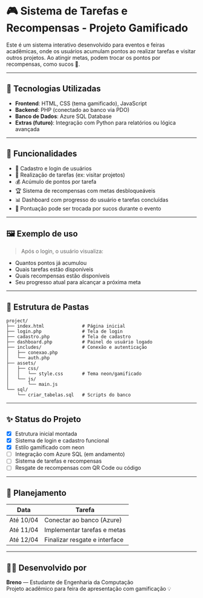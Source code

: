 
# 🎮 Sistema de Tarefas e Recompensas - Projeto Gamificado

Este é um sistema interativo desenvolvido para eventos e feiras acadêmicas, onde os usuários acumulam pontos ao realizar tarefas e visitar outros projetos. Ao atingir metas, podem trocar os pontos por recompensas, como sucos 🧃.

---

## 🚀 Tecnologias Utilizadas

- **Frontend**: HTML, CSS (tema gamificado), JavaScript
- **Backend**: PHP (conectado ao banco via PDO)
- **Banco de Dados**: Azure SQL Database
- **Extras (futuro)**: Integração com Python para relatórios ou lógica avançada

---

## 🧩 Funcionalidades

- 🔐 Cadastro e login de usuários
- 🎯 Realização de tarefas (ex: visitar projetos)
- 💰 Acúmulo de pontos por tarefa
- 🏆 Sistema de recompensas com metas desbloqueáveis
- 📊 Dashboard com progresso do usuário e tarefas concluídas
- 🍹 Pontuação pode ser trocada por sucos durante o evento

---

## 🖼️ Exemplo de uso

> Após o login, o usuário visualiza:
- Quantos pontos já acumulou
- Quais tarefas estão disponíveis
- Quais recompensas estão disponíveis
- Seu progresso atual para alcançar a próxima meta

---

## 📁 Estrutura de Pastas

```
project/
├── index.html              # Página inicial
├── login.php               # Tela de login
├── cadastro.php            # Tela de cadastro
├── dashboard.php           # Painel do usuário logado
├── includes/               # Conexão e autenticação
│   ├── conexao.php
│   └── auth.php
├── assets/
│   ├── css/
│   │   └── style.css       # Tema neon/gamificado
│   └── js/
│       └── main.js
└── sql/
    └── criar_tabelas.sql   # Scripts do banco
```

---

## ✨ Status do Projeto

- [x] Estrutura inicial montada
- [x] Sistema de login e cadastro funcional
- [x] Estilo gamificado com neon
- [ ] Integração com Azure SQL (em andamento)
- [ ] Sistema de tarefas e recompensas
- [ ] Resgate de recompensas com QR Code ou código

---

## 📅 Planejamento

| Data       | Tarefa                          |
|------------|----------------------------------|
| Até 10/04  | Conectar ao banco (Azure)        |
| Até 11/04  | Implementar tarefas e metas      |
| Até 12/04  | Finalizar resgate e interface    |

---

## 👨‍💻 Desenvolvido por

**Breno** — Estudante de Engenharia da Computação  
Projeto acadêmico para feira de apresentação com gamificação 💡
